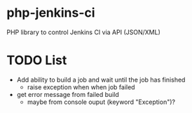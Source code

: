 # php-jenkins-ci
PHP library to control Jenkins CI via API (JSON/XML)


# TODO List
- Add ability to build a job and wait until the job has finished
    - raise exception when when job failed
- get error message from failed build
    - maybe from console ouput (keyword "Exception")?